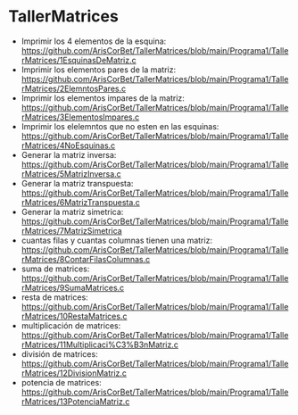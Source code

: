 # TallerMatrices
- Imprimir los 4 elementos de la esquina: https://github.com/ArisCorBet/TallerMatrices/blob/main/Programa1/TallerMatrices/1EsquinasDeMatriz.c
- Imprimir los elementos pares de la matriz: https://github.com/ArisCorBet/TallerMatrices/blob/main/Programa1/TallerMatrices/2ElemntosPares.c
- Imprimir los elementos impares de la matriz: https://github.com/ArisCorBet/TallerMatrices/blob/main/Programa1/TallerMatrices/3ElementosImpares.c
- Imprimir los elelemntos que no esten en las esquinas: https://github.com/ArisCorBet/TallerMatrices/blob/main/Programa1/TallerMatrices/4NoEsquinas.c
- Generar la matriz inversa: https://github.com/ArisCorBet/TallerMatrices/blob/main/Programa1/TallerMatrices/5MatrizInversa.c
- Generar la matriz transpuesta: https://github.com/ArisCorBet/TallerMatrices/blob/main/Programa1/TallerMatrices/6MatrizTranspuesta.c
- Generar la matriz simetrica: https://github.com/ArisCorBet/TallerMatrices/blob/main/Programa1/TallerMatrices/7MatrizSimetrica
- cuantas filas y cuantas columnas tienen una matriz: https://github.com/ArisCorBet/TallerMatrices/blob/main/Programa1/TallerMatrices/8ContarFilasColumnas.c
- suma de matrices: https://github.com/ArisCorBet/TallerMatrices/blob/main/Programa1/TallerMatrices/9SumaMatrices.c
- resta de matrices: https://github.com/ArisCorBet/TallerMatrices/blob/main/Programa1/TallerMatrices/10RestaMatrices.c
- multiplicación de matrices: https://github.com/ArisCorBet/TallerMatrices/blob/main/Programa1/TallerMatrices/11Multiplicaci%C3%B3nMatriz.c
- división de matrices: https://github.com/ArisCorBet/TallerMatrices/blob/main/Programa1/TallerMatrices/12DivisionMatriz.c 
- potencia de matrices: https://github.com/ArisCorBet/TallerMatrices/blob/main/Programa1/TallerMatrices/13PotenciaMatriz.c

